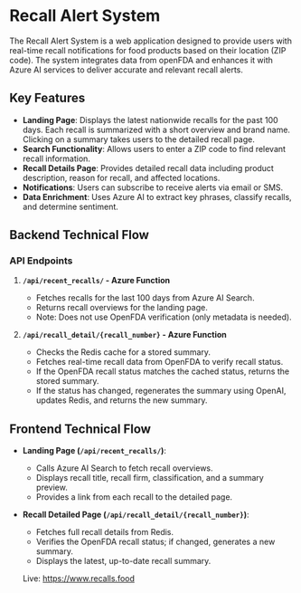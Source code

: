 # Recall Alert System

The Recall Alert System is a web application designed to provide users with real-time recall notifications for food products based on their location (ZIP code). The system integrates data from openFDA and enhances it with Azure AI services to deliver accurate and relevant recall alerts.

## Key Features

- **Landing Page**: Displays the latest nationwide recalls for the past 100 days. Each recall is summarized with a short overview and brand name. Clicking on a summary takes users to the detailed recall page.
- **Search Functionality**: Allows users to enter a ZIP code to find relevant recall information.
- **Recall Details Page**: Provides detailed recall data including product description, reason for recall, and affected locations.
- **Notifications**: Users can subscribe to receive alerts via email or SMS.
- **Data Enrichment**: Uses Azure AI to extract key phrases, classify recalls, and determine sentiment.

## Backend Technical Flow

### API Endpoints

1. **`/api/recent_recalls/` - Azure Function**
   - Fetches recalls for the last 100 days from Azure AI Search.
   - Returns recall overviews for the landing page.
   - Note: Does not use OpenFDA verification (only metadata is needed).

2. **`/api/recall_detail/{recall_number}` - Azure Function**
   - Checks the Redis cache for a stored summary.
   - Fetches real-time recall data from OpenFDA to verify recall status.
   - If the OpenFDA recall status matches the cached status, returns the stored summary.
   - If the status has changed, regenerates the summary using OpenAI, updates Redis, and returns the new summary.

## Frontend Technical Flow

- **Landing Page (`/api/recent_recalls/`)**:
  - Calls Azure AI Search to fetch recall overviews.
  - Displays recall title, recall firm, classification, and a summary preview.
  - Provides a link from each recall to the detailed page.

- **Recall Detailed Page (`/api/recall_detail/{recall_number}`)**:
  - Fetches full recall details from Redis.
  - Verifies the OpenFDA recall status; if changed, generates a new summary.
  - Displays the latest, up-to-date recall summary.

  Live: https://www.recalls.food